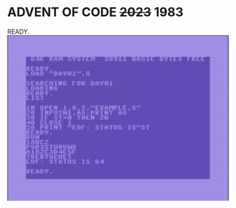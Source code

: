 # ADVENT OF CODE ~~2023~~ 1983

READY.
![Screenshot of a COMMODORE64 that print the example input of advent of code 2023 day01.](screenshot.png)
